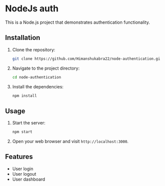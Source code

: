 # NodeJs auth

This is a Node.js project that demonstrates authentication functionality.

## Installation

1. Clone the repository:

    ```bash
    git clone https://github.com/Himanshukabra22/node-authentication.git
    ```

2. Navigate to the project directory:

    ```bash
    cd node-authentication
    ```

3. Install the dependencies:

    ```bash
    npm install
    ```

## Usage

1. Start the server:

    ```bash
    npm start
    ```

2. Open your web browser and visit `http://localhost:3000`.

## Features

- User login
- User logout
- User dashboard